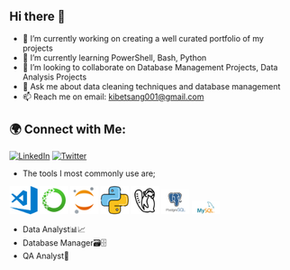 ## Hi there 👋    

- 🔭 I’m currently working on creating a well curated portfolio of my projects
- 🌱 I’m currently learning PowerShell, Bash, Python
- 👯 I’m looking to collaborate on Database Management Projects, Data Analysis Projects
- 💬 Ask me about data cleaning techniques and database management
- 📫 Reach me on email: kibetsang001@gmail.com

## 🌍 Connect with Me:
[![LinkedIn](https://img.shields.io/badge/LinkedIn-blue?style=for-the-badge&logo=linkedin)](https://www.linkedin.com/in/gedion-sang-814502232/)
[![Twitter](https://img.shields.io/badge/Twitter-blue?style=for-the-badge&logo=twitter)](https://x.com/thinkthee?s=21)

- The tools I most commonly use are;
<p align="left", align="center">
  <img src="assets/VS-Code-logo.png" alt="VS Code Logo" width="50">
  <img src="assets/icons8-anaconda-240.png" alt="Anaconda Logo" width="50">
  <img src="assets/icons8-jupyter-240.png" alt="JupyterNB Logo" width="50">
  <img src="assets/python-logo.png" alt="Python Logo" width="50">
  <img src="assets/dbeaver-logo.png" alt="DBeaver Logo" width="50" background_color="White">
  <img src="assets/PostgreSQL-logo.png" alt="PostgreSQL Logo" width="50">
  <img src="assets/MySQL-logo.png" alt="MySQL Logo" width="50">
</p>

- Data Analyst📊📈
- Database Manager🗃🗄
- QA Analyst📔
